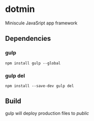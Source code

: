 # dotmin
Miniscule JavaSript app framework

## Dependencies
### gulp
`npm install gulp --global`
### gulp del
`npm install --save-dev gulp del`

## Build
gulp will deploy production files to *public*